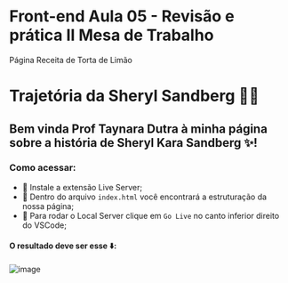 # Front-end Aula 05 - Revisão e prática II Mesa de Trabalho
Página Receita de Torta de Limão

# Trajetória da Sheryl Sandberg 👩‍💻

## Bem vinda Prof Taynara Dutra à minha página sobre a história de Sheryl Kara Sandberg ✨! 

### Como acessar:
 - 📌 Instale a extensão Live Server;
 - 📌 Dentro do arquivo `index.html` você encontrará a estruturação da nossa página;
 - 📌 Para rodar o Local Server clique em ``Go Live`` no canto inferior direito do VSCode;

#### O resultado deve ser esse ⬇️:

![image](https://user-images.githubusercontent.com/91291221/154590759-6b806e3f-9177-44ee-b6ad-a2dbef59ffd7.png)





